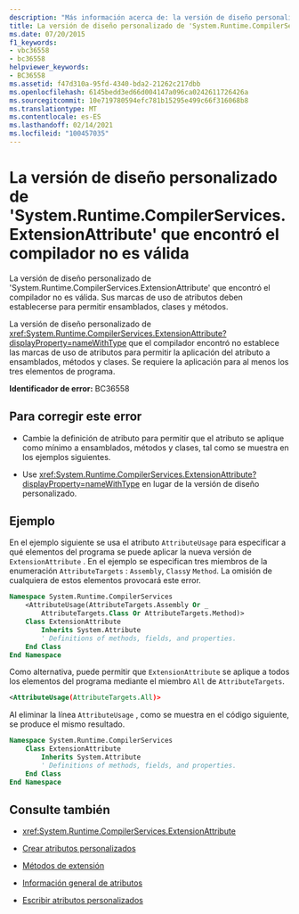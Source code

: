 ```yaml
---
description: "Más información acerca de: la versión de diseño personalizado de ' System. Runtime. CompilerServices. ExtensionAttribute ' que encontró el compilador no es válida"
title: La versión de diseño personalizado de 'System.Runtime.CompilerServices.ExtensionAttribute' que encontró el compilador no es válida
ms.date: 07/20/2015
f1_keywords:
- vbc36558
- bc36558
helpviewer_keywords:
- BC36558
ms.assetid: f47d310a-95fd-4340-bda2-21262c217dbb
ms.openlocfilehash: 6145bedd3ed66d004147a096ca0242611726426a
ms.sourcegitcommit: 10e719780594efc781b15295e499c66f316068b8
ms.translationtype: MT
ms.contentlocale: es-ES
ms.lasthandoff: 02/14/2021
ms.locfileid: "100457035"
---
```

# <a name="the-custom-designed-version-of-systemruntimecompilerservicesextensionattribute-found-by-the-compiler-is-not-valid"></a>La versión de diseño personalizado de 'System.Runtime.CompilerServices.ExtensionAttribute' que encontró el compilador no es válida

La versión de diseño personalizado de 'System.Runtime.CompilerServices.ExtensionAttribute' que encontró el compilador no es válida. Sus marcas de uso de atributos deben establecerse para permitir ensamblados, clases y métodos.

La versión de diseño personalizado de <xref:System.Runtime.CompilerServices.ExtensionAttribute?displayProperty=nameWithType> que el compilador encontró no establece las marcas de uso de atributos para permitir la aplicación del atributo a ensamblados, métodos y clases. Se requiere la aplicación para al menos los tres elementos de programa.

**Identificador de error:** BC36558

## <a name="to-correct-this-error"></a>Para corregir este error

- Cambie la definición de atributo para permitir que el atributo se aplique como mínimo a ensamblados, métodos y clases, tal como se muestra en los ejemplos siguientes.

- Use <xref:System.Runtime.CompilerServices.ExtensionAttribute?displayProperty=nameWithType> en lugar de la versión de diseño personalizado.

## <a name="example"></a>Ejemplo

En el ejemplo siguiente se usa el atributo `AttributeUsage` para especificar a qué elementos del programa se puede aplicar la nueva versión de `ExtensionAttribute` . En el ejemplo se especifican tres miembros de la enumeración `AttributeTargets` : `Assembly`, `Class`y `Method`. La omisión de cualquiera de estos elementos provocará este error.

```vb
Namespace System.Runtime.CompilerServices
    <AttributeUsage(AttributeTargets.Assembly Or _
        AttributeTargets.Class Or AttributeTargets.Method)>
    Class ExtensionAttribute
        Inherits System.Attribute
        ' Definitions of methods, fields, and properties.
    End Class
End Namespace
```

Como alternativa, puede permitir que `ExtensionAttribute` se aplique a todos los elementos del programa mediante el miembro `All` de `AttributeTargets`.

```xml
<AttributeUsage(AttributeTargets.All)>
```

Al eliminar la línea `AttributeUsage` , como se muestra en el código siguiente, se produce el mismo resultado.

```vb
Namespace System.Runtime.CompilerServices
    Class ExtensionAttribute
        Inherits System.Attribute
        ' Definitions of methods, fields, and properties.
    End Class
End Namespace
```

## <a name="see-also"></a>Consulte también

- <xref:System.Runtime.CompilerServices.ExtensionAttribute>

- [Crear atributos personalizados](../programming-guide/concepts/attributes/creating-custom-attributes.md)
- [Métodos de extensión](../programming-guide/language-features/procedures/extension-methods.md)
- [Información general de atributos](../programming-guide/concepts/attributes/index.md)
- [Escribir atributos personalizados](../../standard/attributes/writing-custom-attributes.md)
